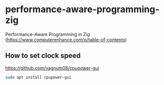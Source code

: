 # performance-aware-programming-zig
Performance-Aware Programming in Zig (https://www.computerenhance.com/p/table-of-contents)


## How to set clock speed

https://github.com/vagnum08/cpupower-gui

```bash
sudo apt install cpupower-gui
```